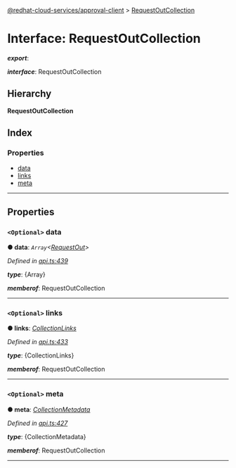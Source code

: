 [@redhat-cloud-services/approval-client](../README.md) > [RequestOutCollection](../interfaces/requestoutcollection.md)

# Interface: RequestOutCollection

*__export__*: 

*__interface__*: RequestOutCollection

## Hierarchy

**RequestOutCollection**

## Index

### Properties

* [data](requestoutcollection.md#data)
* [links](requestoutcollection.md#links)
* [meta](requestoutcollection.md#meta)

---

## Properties

<a id="data"></a>

### `<Optional>` data

**● data**: *`Array`<[RequestOut](../modules/requestout.md)>*

*Defined in [api.ts:439](https://github.com/RedHatInsights/javascript-clients/blob/master/packages/approval/api.ts#L439)*

*__type__*: {Array}

*__memberof__*: RequestOutCollection

___
<a id="links"></a>

### `<Optional>` links

**● links**: *[CollectionLinks](collectionlinks.md)*

*Defined in [api.ts:433](https://github.com/RedHatInsights/javascript-clients/blob/master/packages/approval/api.ts#L433)*

*__type__*: {CollectionLinks}

*__memberof__*: RequestOutCollection

___
<a id="meta"></a>

### `<Optional>` meta

**● meta**: *[CollectionMetadata](collectionmetadata.md)*

*Defined in [api.ts:427](https://github.com/RedHatInsights/javascript-clients/blob/master/packages/approval/api.ts#L427)*

*__type__*: {CollectionMetadata}

*__memberof__*: RequestOutCollection

___


